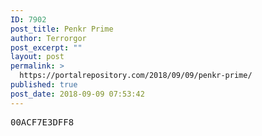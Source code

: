 ```yaml
---
ID: 7902
post_title: Penkr Prime
author: Terrorgor
post_excerpt: ""
layout: post
permalink: >
  https://portalrepository.com/2018/09/09/penkr-prime/
published: true
post_date: 2018-09-09 07:53:42
---
```

<pre>00ACF7E3DFF8</pre>